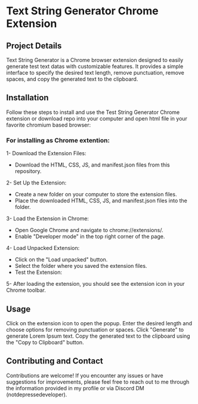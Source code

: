 # Text String Generator Chrome Extension

## Project Details
Text String Generator is a Chrome browser extension designed to easily generate test text datas with customizable features. It provides a simple interface to specify the desired text length, remove punctuation, remove spaces, and copy the generated text to the clipboard.

## Installation
Follow these steps to install and use the Test String Generator Chrome extension or download repo into your computer and open html file in your favorite chromium based browser:

### For installing as Chrome extention:

1- Download the Extension Files:

- Download the HTML, CSS, JS, and manifest.json files from this repository.

2- Set Up the Extension:

- Create a new folder on your computer to store the extension files.
- Place the downloaded HTML, CSS, JS, and manifest.json files into the folder.

3- Load the Extension in Chrome:

- Open Google Chrome and navigate to chrome://extensions/.
- Enable "Developer mode" in the top right corner of the page.

4- Load Unpacked Extension:

- Click on the "Load unpacked" button.
- Select the folder where you saved the extension files.
- Test the Extension:

5- After loading the extension, you should see the extension icon in your Chrome toolbar.

## Usage

Click on the extension icon to open the popup.
Enter the desired length and choose options for removing punctuation or spaces.
Click "Generate" to generate Lorem Ipsum text.
Copy the generated text to the clipboard using the "Copy to Clipboard" button.

## Contributing and Contact
Contributions are welcome! If you encounter any issues or have suggestions for improvements, please feel free to reach out to me through the information provided in my profile or via Discord DM (notdepressedeveloper).
